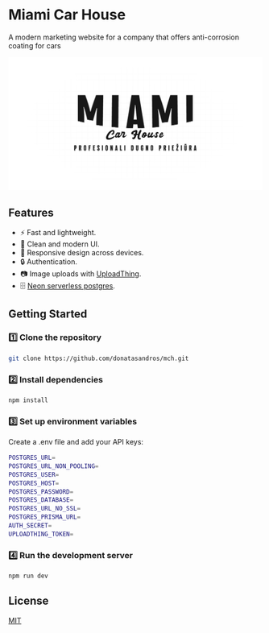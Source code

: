 # Miami Car House

A modern marketing website for a company that offers anti-corrosion coating for cars

![Project thumbnail](https://github.com/donatasandros/mch/blob/main/public/og.jpg)

## Features

- ⚡ Fast and lightweight.
- 🎨 Clean and modern UI.
- 📱 Responsive design across devices.
- 🔒 Authentication.
- 📷 Image uploads with [UploadThing](https://uploadthing.com).
- 🗄️ [Neon serverless postgres](https://neon.tech/home).

## Getting Started

### 1️⃣ Clone the repository

```sh
git clone https://github.com/donatasandros/mch.git
```

### 2️⃣ Install dependencies

```sh
npm install
```

### 3️⃣ Set up environment variables

Create a .env file and add your API keys:

```sh
POSTGRES_URL=
POSTGRES_URL_NON_POOLING=
POSTGRES_USER=
POSTGRES_HOST=
POSTGRES_PASSWORD=
POSTGRES_DATABASE=
POSTGRES_URL_NO_SSL=
POSTGRES_PRISMA_URL=
AUTH_SECRET=
UPLOADTHING_TOKEN=
```

### 4️⃣ Run the development server

```sh
npm run dev
```

## License

[MIT](https://choosealicense.com/licenses/mit/)

